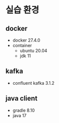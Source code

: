 # 실습 환경

## docker
- docker 27.4.0
- container
  - ubuntu 20.04
  - jdk 11
## kafka
- confluent kafka 3.1.2

## java client
- gradle 8.10
- java 17